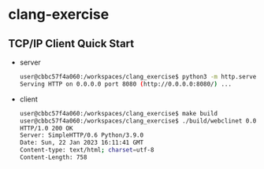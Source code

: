 # clang-exercise
## TCP/IP Client Quick Start

- server
    ```sh
    user@cbbc57f4a060:/workspaces/clang_exercise$ python3 -m http.server 8080
    Serving HTTP on 0.0.0.0 port 8080 (http://0.0.0.0:8080/) ...
    ```
- client  
    ```sh
    user@cbbc57f4a060:/workspaces/clang_exercise$ make build
    user@cbbc57f4a060:/workspaces/clang_exercise$ ./build/webclinet 0.0.0.0 8080 /
    HTTP/1.0 200 OK
    Server: SimpleHTTP/0.6 Python/3.9.0
    Date: Sun, 22 Jan 2023 16:11:41 GMT
    Content-type: text/html; charset=utf-8
    Content-Length: 758
    ```